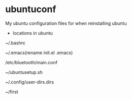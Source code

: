 # ubuntuconf

My ubuntu configuration files for when reinstalling ubuntu

- locations in ubuntu

~/.bashrc

~/.emacs(rename init.el .emacs)

/etc/bluetooth/main.conf

~/ubuntusetup.sh

~/.config/user-dirs.dirs

~/first
